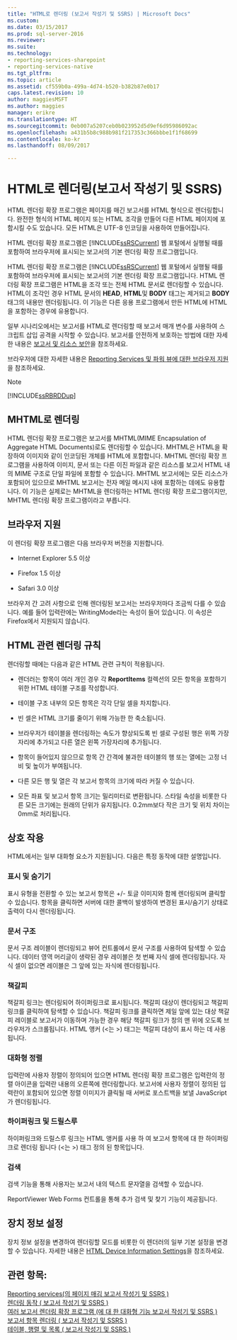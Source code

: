 ```yaml
---
title: "HTML로 렌더링 (보고서 작성기 및 SSRS) | Microsoft Docs"
ms.custom: 
ms.date: 03/15/2017
ms.prod: sql-server-2016
ms.reviewer: 
ms.suite: 
ms.technology:
- reporting-services-sharepoint
- reporting-services-native
ms.tgt_pltfrm: 
ms.topic: article
ms.assetid: cf559b0a-499a-4d74-b520-b382b87e0b17
caps.latest.revision: 10
author: maggiesMSFT
ms.author: maggies
manager: erikre
ms.translationtype: HT
ms.sourcegitcommit: 0eb007a5207ceb0b023952d5d9ef6d95986092ac
ms.openlocfilehash: a431b5b8c988b981f217353c366bbbe1f1f68699
ms.contentlocale: ko-kr
ms.lasthandoff: 08/09/2017

---
```

# <a name="rendering-to-html-report-builder-and-ssrs"></a>HTML로 렌더링(보고서 작성기 및 SSRS)
  HTML 렌더링 확장 프로그램은 페이지를 매긴 보고서를 HTML 형식으로 렌더링합니다. 완전한 형식의 HTML 페이지 또는 HTML 조각을 만들어 다른 HTML 페이지에 포함시킬 수도 있습니다. 모든 HTML은 UTF-8 인코딩을 사용하여 만들어집니다.  
  
 HTML 렌더링 확장 프로그램은 [!INCLUDE[ssRSCurrent](../../includes/ssrscurrent-md.md)] 웹 포털에서 실행될 때를 포함하여 브라우저에 표시되는 보고서의 기본 렌더링 확장 프로그램입니다.  
  
 HTML 렌더링 확장 프로그램은 [!INCLUDE[ssRSCurrent](../../includes/ssrscurrent-md.md)] 웹 포털에서 실행될 때를 포함하여 브라우저에 표시되는 보고서의 기본 렌더링 확장 프로그램입니다. HTML 렌더링 확장 프로그램은 HTML을 조각 또는 전체 HTML 문서로 렌더링할 수 있습니다. HTML이 조각인 경우 HTML 문서의 **HEAD**, **HTML**및 **BODY** 태그는 제거되고 **BODY** 태그의 내용만 렌더링됩니다. 이 기능은 다른 응용 프로그램에서 만든 HTML에 HTML을 포함하는 경우에 유용합니다.  
  
 일부 시나리오에서는 보고서를 HTML로 렌더링할 때 보고서 매개 변수를 사용하여 스크립트 삽입 공격을 시작할 수 있습니다. 보고서를 안전하게 보호하는 방법에 대한 자세한 내용은 [보고서 및 리소스 보안](../../reporting-services/security/secure-reports-and-resources.md)을 참조하세요.  
  
 브라우저에 대한 자세한 내용은 [Reporting Services 및 파워 뷰에 대한 브라우저 지원](../../reporting-services/browser-support-for-reporting-services-and-power-view.md)을 참조하세요.  
  
> [!NOTE]  
>  [!INCLUDE[ssRBRDDup](../../includes/ssrbrddup-md.md)]  
  
##  <a name="RenderingMHTML"></a> MHTML로 렌더링  
 HTML 렌더링 확장 프로그램은 보고서를 MHTML(MIME Encapsulation of Aggregate HTML Documents)로도 렌더링할 수 있습니다. MHTML은 HTML을 확장하여 이미지와 같이 인코딩된 개체를 HTML에 포함합니다. MHTML 렌더링 확장 프로그램을 사용하여 이미지, 문서 또는 다른 이진 파일과 같은 리소스를 보고서 HTML 내의 MIME 구조로 단일 파일에 포함할 수 있습니다. MHTML 보고서에는 모든 리소스가 포함되어 있으므로 MHTML 보고서는 전자 메일 메시지 내에 포함하는 데에도 유용합니다. 이 기능은 실제로는 MHTML을 렌더링하는 HTML 렌더링 확장 프로그램이지만, MHTML 렌더링 확장 프로그램이라고 부릅니다.  
  
  
##  <a name="BrowserSupport"></a> 브라우저 지원  
 이 렌더링 확장 프로그램은 다음 브라우저 버전을 지원합니다.  
  
-   Internet Explorer 5.5 이상  
  
-   Firefox 1.5 이상  
  
-   Safari 3.0 이상  
  
 브라우저 간 고려 사항으로 인해 렌더링된 보고서는 브라우저마다 조금씩 다를 수 있습니다. 예를 들어 입력란에는 WritingMode라는 속성이 들어 있습니다. 이 속성은 Firefox에서 지원되지 않습니다.  
  
  
##  <a name="HTMLSpecificRenderingRules"></a> HTML 관련 렌더링 규칙  
 렌더링할 때에는 다음과 같은 HTML 관련 규칙이 적용됩니다.  
  
-   렌더러는 항목이 여러 개인 경우 각 **ReportItems** 컬렉션의 모든 항목을 포함하기 위한 HTML 테이블 구조를 작성합니다.  
  
-   테이블 구조 내부의 모든 항목은 각각 단일 셀을 차지합니다.  
  
-   빈 셀은 HTML 크기를 줄이기 위해 가능한 한 축소됩니다.  
  
-   브라우저가 테이블을 렌더링하는 속도가 향상되도록 빈 셀로 구성된 행은 위쪽 가장자리에 추가되고 다른 열은 왼쪽 가장자리에 추가됩니다.  
  
-   항목이 들어있지 않으므로 항목 간 간격에 불과한 테이블의 행 또는 열에는 고정 너비 및 높이가 부여됩니다.  
  
-   다른 모든 행 및 열은 각 보고서 항목의 크기에 따라 커질 수 있습니다.  
  
-   모든 좌표 및 보고서 항목 크기는 밀리미터로 변환됩니다. 스타일 속성을 비롯한 다른 모든 크기에는 원래의 단위가 유지됩니다. 0.2mm보다 작은 크기 및 위치 차이는 0mm로 처리됩니다.  
  
  
##  <a name="Interactivity"></a> 상호 작용  
 HTML에서는 일부 대화형 요소가 지원됩니다. 다음은 특정 동작에 대한 설명입니다.  
  
### <a name="show-and-hide"></a>표시 및 숨기기  
 표시 유형을 전환할 수 있는 보고서 항목은 +/- 토글 이미지와 함께 렌더링되며 클릭할 수 있습니다. 항목을 클릭하면 서버에 대한 콜백이 발생하여 변경된 표시/숨기기 상태로 출력이 다시 렌더링됩니다.  
  
### <a name="document-map"></a>문서 구조  
 문서 구조 레이블이 렌더링되고 뷰어 컨트롤에서 문서 구조를 사용하여 탐색할 수 있습니다. 데이터 영역 머리글이 생략된 경우 레이블은 첫 번째 자식 셀에 렌더링됩니다. 자식 셀이 없으면 레이블은 그 앞에 있는 자식에 렌더링됩니다.  
  
### <a name="bookmarks"></a>책갈피  
 책갈피 링크는 렌더링되어 하이퍼링크로 표시됩니다. 책갈피 대상이 렌더링되고 책갈피 링크를 클릭하여 탐색할 수 있습니다. 책갈피 링크를 클릭하면 제일 앞에 있는 대상 책갈피 레이블로 보고서가 이동하며 가능한 경우 해당 책갈피 링크가 창의 맨 위에 오도록 브라우저가 스크롤됩니다. HTML 앵커 (\<는 >) 태그는 책갈피 대상이 표시 하는 데 사용 됩니다.  
  
### <a name="interactive-sorting"></a>대화형 정렬  
 입력란에 사용자 정렬이 정의되어 있으면 HTML 렌더링 확장 프로그램은 입력란의 정렬 아이콘을 입력란 내용의 오른쪽에 렌더링합니다. 보고서에 사용자 정렬이 정의된 입력란이 포함되어 있으면 정렬 이미지가 클릭될 때 서버로 포스트백을 보낼 JavaScript가 렌더링됩니다.  
  
### <a name="hyperlinks-and-drillthrough"></a>하이퍼링크 및 드릴스루  
 하이퍼링크와 드릴스루 링크는 HTML 앵커를 사용 하 여 보고서 항목에 대 한 하이퍼링크로 렌더링 됩니다 (\<는 >) 태그 정의 된 항목입니다.  
  
### <a name="search"></a>검색  
 검색 기능을 통해 사용자는 보고서 내의 텍스트 문자열을 검색할 수 있습니다.  
  
 ReportViewer Web Forms 컨트롤을 통해 추가 검색 및 찾기 기능이 제공됩니다.  
  
  
##  <a name="DeviceInfo"></a> 장치 정보 설정  
 장치 정보 설정을 변경하여 렌더링할 모드를 비롯한 이 렌더러의 일부 기본 설정을 변경할 수 있습니다. 자세한 내용은 [HTML Device Information Settings](../../reporting-services/html-device-information-settings.md)을 참조하세요.  
  
  
## <a name="see-also"></a>관련 항목:  
 [Reporting services&#40;의 페이지 매김 보고서 작성기 및 SSRS &#41;](../../reporting-services/report-design/pagination-in-reporting-services-report-builder-and-ssrs.md)   
 [렌더링 동작 &#40; 보고서 작성기 및 SSRS &#41;](../../reporting-services/report-design/rendering-behaviors-report-builder-and-ssrs.md)   
 [여러 보고서 렌더링 확장 프로그램 &#40;에 대 한 대화형 기능 보고서 작성기 및 SSRS &#41;](../../reporting-services/report-builder/interactive-functionality-different-report-rendering-extensions.md)   
 [보고서 항목 렌더링 &#40; 보고서 작성기 및 SSRS &#41;](../../reporting-services/report-design/rendering-report-items-report-builder-and-ssrs.md)   
 [테이블, 행렬 및 목록 &#40; 보고서 작성기 및 SSRS &#41;](../../reporting-services/report-design/tables-matrices-and-lists-report-builder-and-ssrs.md)  
  
  
